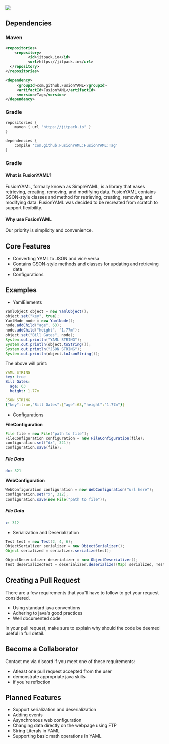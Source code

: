 [![](https://jitpack.io/v/FusionYAML/FusionYAML.svg)](https://jitpack.io/#FusionYAML/FusionYAML)

<h2>Dependencies</h2>
<h3>Maven</h3>

```xml
<repositories>
	<repository>
		  <id>jitpack.io</id>
		  <url>https://jitpack.io</url>
  </repository>
</repositories>

<dependency>
	 <groupId>com.github.FusionYAML</groupId>
	 <artifactId>FusionYAML</artifactId>
	 <version>Tag</version>
</dependency>
```

<h3>Gradle</h3>

```gradle
repositories {
	maven { url 'https://jitpack.io' }
}

dependencies {
	compile 'com.github.FusionYAML:FusionYAML:Tag'
}
```

<h3>Gradle</h3>

<h4>What is FusionYAML?</h4>
FusionYAML, formally known as SimpleYAML, is a library that eases retrieving, creating, removing, and modifying data. FusionYAML 
contains GSON-style classes and method for retrieving, creating, removing, and modifying data. FusionYAML was decided to be recreated
from scratch to support flexibility.

<h4>Why use FusionYAML</h4>
Our priority is simplicity and convenience.

<h2>Core Features</h2>
<ul>
<li>Converting YAML to JSON and vice versa</li>
<li>Contains GSON-style methods and classes for updating and retrieving data</li>
<li>Configurations</li>
</ul>

<h2>Examples</h2>
<ul>
<li>YamlElements</li>
</ul>

```java
YamlObject object = new YamlObject();
object.set("key", true);
YamlNode node = new YamlNode();
node.addChild("age", 63);
node.addChild("height", "1.77m");
object.set("Bill Gates", node);
System.out.println("YAML STRING");
System.out.println(object.toString());
System.out.println("JSON STRING");
System.out.println(object.toJsonString());
```

The above will print:
```yaml
YAML STRING
key: true
Bill Gates:
  age: 63
  height: 1.77m

JSON STRING
{"key":true,"Bill Gates":{"age":63,"height":"1.77m"}}
```

<ul>
  <li>Configurations</li>
</ul>

**FileConfiguration**

```java
File file = new File("path to file");
FileConfiguration configuration = new FileConfiguration(file);
configuration.set("dx", 321);
configuration.save(file);
```
<h5>File Data</h5>

```yaml
dx: 321
```


**WebConfiguration**

```java
WebConfiguration configuration = new WebConfiguration("url here");
configuration.set("x", 312);
configuration.save(new File("path to file"));
```

<h5>File Data</h5>

```yaml
x: 312
```
<ul>
  <li>Serialization and Deserialization</li>  
</ul>

```java
Test test = new Test(2, 4, 6);
ObjectSerializer serializer = new ObjectSerializer();
Object serialized = serializer.serialize(test);

ObjectDeserializer deserializer = new ObjectDeserializer();
Test deserializedTest = deserializer.deserialize((Map) serialized, Test.class);
```


<h2>Creating a Pull Request</h2>
There are a few requirements that you'll have to follow to get your request considered.
<ul>
  <li>Using standard java conventions</li>
  <li>Adhering to java's good practices</li>
  <li>Well documented code</li>
</ul>
In your pull request, make sure to explain why should the code be deemed useful in full detail.

<h2>Become a Collaborator</h2>
Contact me via discord if you meet one of these requirements:
<ul>
  <li>Atleast one pull request accepted from the user</li>
  <li>demonstrate appropriate java skills</li>
  <li>if you're reflxction</li>
</ul>

<h2>Planned Features</h2>
<ul>
  <li>Support serialization and deserialization</li>
  <li>Adding events</li>
  <li>Asynchronous web configuration</li>
  <li>Changing data directly on the webpage using FTP</li>
  <li>String Literals in YAML</li>
  <li>Supporting basic math operations in YAML</li>
</ul>
